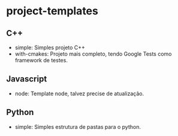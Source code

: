 # project-templates

## C++

- simple: Simples projeto C++
- with-cmakes: Projeto mais completo, tendo Google Tests como framework de testes.

## Javascript

- node: Template node, talvez precise de atualização.

## Python

- simple: Simples estrutura de pastas para o python.